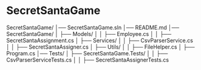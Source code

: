 # SecretSantaGame

SecretSantaGame/
│── SecretSantaGame.sln
│── README.md
│── SecretSantaGame/
│   ├── Models/
│   │   ├── Employee.cs
│   │   ├── SecretSantaAssignment.cs
│   ├── Services/
│   │   ├── CsvParserService.cs
│   │   ├── SecretSantaAssigner.cs
│   ├── Utils/
│   │   ├── FileHelper.cs
│   ├── Program.cs
│── Tests/
│   ├── SecretSantaGame.Tests/
│   │   ├── CsvParserServiceTests.cs
│   │   ├── SecretSantaAssignerTests.cs
